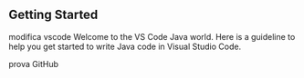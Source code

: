 ## Getting Started
modifica vscode
Welcome to the VS Code Java world. Here is a guideline to help you get started to write Java code in Visual Studio Code.

prova GitHub
